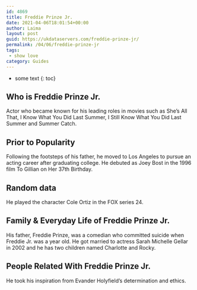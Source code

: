 ```yaml
---
id: 4869
title: Freddie Prinze Jr.
date: 2021-04-06T18:01:54+00:00
author: Laima
layout: post
guid: https://ukdataservers.com/freddie-prinze-jr/
permalink: /04/06/freddie-prinze-jr
tags:
 - show love
category: Guides
---
```


* some text
{: toc}


## Who is Freddie Prinze Jr.
                  
                  
                  
Actor who became known for his leading roles in movies such as She&#8217;s All That, I Know What You Did Last Summer, I Still Know What You Did Last Summer and Summer Catch.
                  
              
            
              
            
                
                
                
## Prior to Popularity
                  
                  
                  
Following the footsteps of his father, he moved to Los Angeles to pursue an acting career after graduating college. He debuted as Joey Bost in the 1996 film To Gillian on Her 37th Birthday.
                  
              
            
              
            
                
                
                
## Random data
                  
                  
                  
He played the character Cole Ortiz in the FOX series 24.
                  
              
            
              
            
                
                
                
## Family & Everyday Life of Freddie Prinze Jr.
                  
                  
                  
His father, Freddie Prinze, was a comedian who committed suicide when Freddie Jr. was a year old. He got married to actress Sarah Michelle Gellar in 2002 and he has two children named Charlotte and Rocky.
                  
              
            
              
            
                
                
                
## People Related With Freddie Prinze Jr.
                  
                  
                  
He took his inspiration from Evander Holyfield&#8217;s determination and ethics.
                  
              
            
              
            
                
              
            
              
              
            
            
              
            
          
          
          